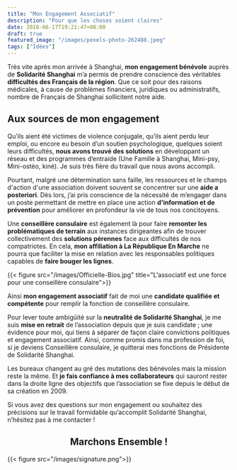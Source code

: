 ```yaml
---
title: "Mon Engagement Associatif"
description: "Pour que les choses soient claires"
date: 2018-06-17T19:21:47+08:00
draft: true
featured_image: "/images/pexels-photo-262488.jpeg"
tags: ["Idées"]
---
```


Très vite après mon arrivée à Shanghai, **mon engagement bénévole** auprès de **Solidarité Shanghai** m’a permis de prendre conscience des véritables **difficultés des Français de la région**. Que ce soit pour des raisons médicales, à cause de problèmes financiers, juridiques ou administratifs, nombre de Français de Shanghai sollicitent notre aide. 

Aux sources de mon engagement
-------

Qu’ils aient été victimes de violence conjugale, qu’ils aient perdu leur emploi, ou encore eu besoin d’un soutien psychologique, quelques soient leurs difficultés, **nous avons trouvé des solutions** en développant un réseau et des programmes d’entraide (Une Famille à Shanghai, Mini-psy, Mini-ostéo, kiné). Je suis très fière du travail que nous avons accompli.


Pourtant, malgré une détermination sans faille, les ressources et le champs d'action d'une association doivent souvent se concentrer sur une **aide a posteriori**. Dès lors, j’ai pris conscience de la nécessité de m’engager dans un poste permettant de mettre en place une action **d'information et de prévention** pour améliorer en profondeur la vie de tous nos concitoyens.

Une **conseillère consulaire** est également là pour faire **remonter les problématiques de terrain** aux instances dirigeantes afin de trouver collectivement des **solutions pérennes** face aux difficultés de nos compatriotes. En cela, **mon affiliation à La République En Marche** ne pourra que faciliter la mise en relation avec les responsables politiques capables de **faire bouger les lignes**. 

{{< figure src="/images/Officielle-Bios.jpg" title="L'associatif est une force pour une conseillère consulaire">}}

Ainsi **mon engagement associatif** fait de moi une **candidate qualifiée et compétente** pour remplir la fonction de conseillère consulaire.

Pour lever toute ambigüité sur la **neutralité de Solidarité Shanghai**, je me suis **mise en retrait** de l’association depuis que je suis candidate ; une évidence pour moi, qui tiens à séparer de façon claire convictions politiques et engagement associatif. Ainsi, comme promis dans ma profession de foi, si je deviens Conseillère consulaire, je quitterai mes fonctions de Présidente de Solidarité Shanghai.

Les bureaux changent au gré des mutations des bénévoles mais la mission reste la même. Et **je fais confiance à mes collaborateurs** qui sauront rester dans la droite ligne des objectifs que l’association se fixe depuis le début de sa création en 2009.

Si vous avez des questions sur mon engagement ou souhaitez des précisions sur le travail formidable qu’accomplit Solidarité Shanghai, n’hésitez pas à me contacter !

<h2 style="text-align: center;"> Marchons Ensemble ! </h2>

{{< figure src="/images/signature.png">}}